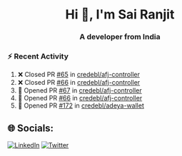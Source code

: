 <h1 align="center">Hi 👋, I'm Sai Ranjit</h1>
<h3 align="center">A developer from India</h3>

### :zap: Recent Activity

<!--START_SECTION:activity-->
1. ❌ Closed PR [#65](https://github.com/credebl/afj-controller/pull/65) in [credebl/afj-controller](https://github.com/credebl/afj-controller)
2. ❌ Closed PR [#66](https://github.com/credebl/afj-controller/pull/66) in [credebl/afj-controller](https://github.com/credebl/afj-controller)
3. 💪 Opened PR [#67](https://github.com/credebl/afj-controller/pull/67) in [credebl/afj-controller](https://github.com/credebl/afj-controller)
4. 💪 Opened PR [#66](https://github.com/credebl/afj-controller/pull/66) in [credebl/afj-controller](https://github.com/credebl/afj-controller)
5. 💪 Opened PR [#172](https://github.com/credebl/adeya-wallet/pull/172) in [credebl/adeya-wallet](https://github.com/credebl/adeya-wallet)
<!--END_SECTION:activity-->

## 🌐 Socials:
[![LinkedIn](https://img.shields.io/badge/LinkedIn-%230077B5.svg?logo=linkedin&logoColor=white)](https://linkedin.com/in/sairanjit) [![Twitter](https://img.shields.io/badge/Twitter-%231DA1F2.svg?logo=Twitter&logoColor=white)](https://twitter.com/sairanjit_) 
